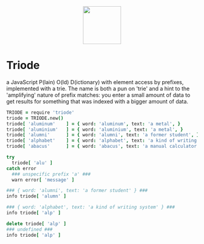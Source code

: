 
<center><img width=100 src='https://upload.wikimedia.org/wikipedia/commons/thumb/1/19/Dubulttriode_darbiibaa.jpg/364px-Dubulttriode_darbiibaa.jpg'></center>

# Triode

a JavaScript P(lain) O(ld) D(ictionary) with element access by prefixes, implemented with a trie. The name
is both a pun on 'trie' and a hint to the 'amplifying' nature of prefix matches: you enter a small amount
of data to get results for something that was indexed with a bigger amount of data.

```coffee
TRIODE = require 'triode'
triode = TRIODE.new()
triode[ 'aluminum'    ] = { word: 'aluminum', text: 'a metal', }
triode[ 'aluminium'   ] = { word: 'aluminium', text: 'a metal', }
triode[ 'alumni'      ] = { word: 'alumni', text: 'a former student', }
triode[ 'alphabet'    ] = { word: 'alphabet', text: 'a kind of writing system', }
triode[ 'abacus'      ] = { word: 'abacus', text: 'a manual calculator', }

try
  triode[ 'alu' ]
catch error
  ### unspecific prefix 'a' ###
  warn error[ 'message' ]

### { word: 'alumni', text: 'a former student' } ###
info triode[ 'alumn' ]

### { word: 'alphabet', text: 'a kind of writing system' } ###
info triode[ 'alp' ]

delete triode[ 'alp' ]
### undefined ###
info triode[ 'alp' ]
```




